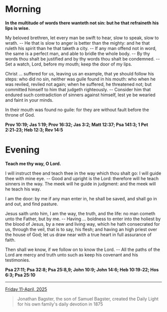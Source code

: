 # Morning

**In the multitude of words there wanteth not sin: but he that refraineth his lips is wise.**
 
My beloved brethren, let every man be swift to hear, slow to speak, slow to wrath. -- He that is slow to anger is better than the mighty: and he that ruleth his spirit than he that taketh a city. -- If any man offend not in word, the same is a perfect man, and able to bridle the whole body. -- By thy words thou shalt be justified and by thy words thou shalt be condemned. -- Set a watch, Lord, before my mouth; keep the door of my lips.
 
Christ ... suffered for us, leaving us an example, that ye should follow his steps: who did no sin, neither was guile found in his mouth: who when he was reviled, reviled not again; when he suffered, he threatened not; but committed himself to him that judgeth righteously. -- Consider him that endured such contradiction of sinners against himself, lest ye be wearied and faint in your minds.
 
In their mouth was found no guile: for they are without fault before the throne of God.  

**Prov 10:19; Jas 1:19; Prov 16:32; Jas 3:2; Matt 12:37; Psa 141:3; 1 Pet 2:21‑23; Heb 12:3; Rev 14:5**

# Evening

**Teach me thy way, O Lord.**
 
I will instruct thee and teach thee in the way which thou shalt go: I will guide thee with mine eye. -- Good and upright is the Lord: therefore will he teach sinners in the way. The meek will he guide in judgment: and the meek will he teach his way.
 
I am the door: by me if any man enter in, he shall be saved, and shall go in and out, and find pasture.
 
Jesus saith unto him, I am the way, the truth, and the life: no man cometh unto the Father, but by me. -- Having ... boldness to enter into the holiest by the blood of Jesus, by a new and living way, which he hath consecrated for us, through the veil, that is to say, his flesh; and having an high priest over the house of God; let us draw near with a true heart in full assurance of faith.
 
Then shall we know, if we follow on to know the Lord. -- All the paths of the Lord are mercy and truth unto such as keep his covenant and his testimonies.  

**Psa 27:11; Psa 32:8; Psa 25:8,9; John 10:9; John 14:6; Heb 10:19‑22; Hos 6:3; Psa 25:10**

---

[Friday 11-April, 2025](https://t.me/s/daily_light)

> Jonathan Bagster, the son of Samuel Bagster, created the Daily Light for his own family's daily devotion in 1875

